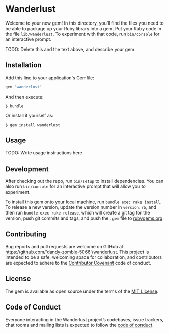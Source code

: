 # Wanderlust

Welcome to your new gem! In this directory, you'll find the files you need to be able to package up your Ruby library into a gem. Put your Ruby code in the file `lib/wanderlust`. To experiment with that code, run `bin/console` for an interactive prompt.

TODO: Delete this and the text above, and describe your gem

## Installation

Add this line to your application's Gemfile:

```ruby
gem 'wanderlust'
```

And then execute:

    $ bundle

Or install it yourself as:

    $ gem install wanderlust

## Usage

TODO: Write usage instructions here

## Development

After checking out the repo, run `bin/setup` to install dependencies. You can also run `bin/console` for an interactive prompt that will allow you to experiment.

To install this gem onto your local machine, run `bundle exec rake install`. To release a new version, update the version number in `version.rb`, and then run `bundle exec rake release`, which will create a git tag for the version, push git commits and tags, and push the `.gem` file to [rubygems.org](https://rubygems.org).

## Contributing

Bug reports and pull requests are welcome on GitHub at https://github.com/'dandy-zombie-5066'/wanderlust. This project is intended to be a safe, welcoming space for collaboration, and contributors are expected to adhere to the [Contributor Covenant](http://contributor-covenant.org) code of conduct.

## License

The gem is available as open source under the terms of the [MIT License](https://opensource.org/licenses/MIT).

## Code of Conduct

Everyone interacting in the Wanderlust project’s codebases, issue trackers, chat rooms and mailing lists is expected to follow the [code of conduct](https://github.com/'dandy-zombie-5066'/wanderlust/blob/master/CODE_OF_CONDUCT.md).
